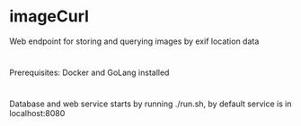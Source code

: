 # imageCurl
Web endpoint for storing and querying images by exif location data

#
Prerequisites: Docker and GoLang installed
#
Database and web service starts by running ./run.sh, by default service is in localhost:8080